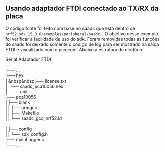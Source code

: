 ## Usando adaptador FTDI conectado ao TX/RX da placa
O código fonte foi feito com base no saadc que está dentro de
```nrf52_sdk_15.0.0/examples/peripheral/saadc ```. 
O objetivo desse exemplo foi verificar a facilidade de uso do sdk. Foram removidas todas as funções do saadc foi deixado somente o código de log para ser mostrado na saida FTDI e visualizado com o picocom. Abaixo a estrutura de diretório:

Serial Adaptador FTDI<br/>
    .<br/>
    ├── ...<br/>
    ├── hex<br/>
    │&nbsp&nbsp├── license.txt<br/>
    │   ├── saadc_pca10056.hex<br/>
    │   └── unit<br/>
    ├── pca10056<br/>
    |   ├── blank<br/>
    |   |   ├── armgcc<br/>
    |   |   ├── Makefile<br/>
    |   |   └── saadc_gcc_nrf52.ld<br/>  
    |   ├── config<br/>
    |   |   └── sdk_config.h<br/>
    ├── mainLogger.c<br/>
    └── ...<br/>

    